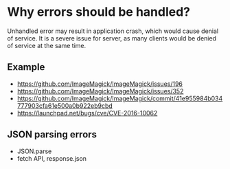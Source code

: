 # Why errors should be handled?

Unhandled error may result in application crash, which would cause denial of
service. It is a severe issue for server, as many clients would be denied of
service at the same time.

## Example

- https://github.com/ImageMagick/ImageMagick/issues/196
- https://github.com/ImageMagick/ImageMagick/issues/352
- https://github.com/ImageMagick/ImageMagick/commit/41e955984b034777903cfa61e500a0b922eb9cbd
- https://launchpad.net/bugs/cve/CVE-2016-10062

## JSON parsing errors

- JSON.parse
- fetch API, response.json
